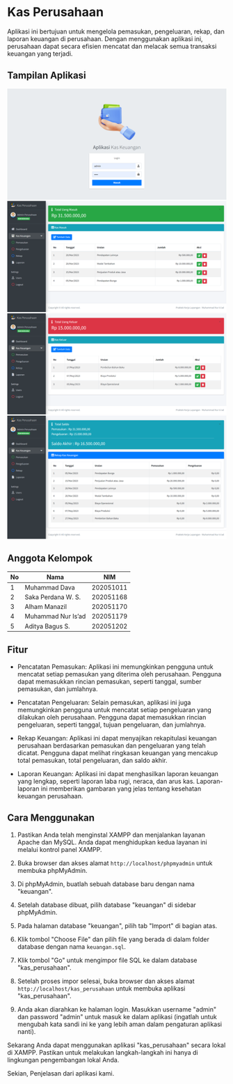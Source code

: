 # Kas Perusahaan

Aplikasi ini bertujuan untuk mengelola pemasukan, pengeluaran, rekap, dan laporan keuangan di perusahaan. Dengan menggunakan aplikasi ini, perusahaan dapat secara efisien mencatat dan melacak semua transaksi keuangan yang terjadi.

## Tampilan Aplikasi

![Gambar 1](dist/img/login.png)
![Gambar 2](dist/img/pemasukan.png)
![Gambar 3](dist/img/pengeluaran.png)
![Gambar 4](dist/img/rekap.png)

## Anggota Kelompok

| No | Nama               | NIM      |
|----|--------------------|----------|
| 1  | Muhammad Dava      | 202051011       |
| 2  | Saka Perdana W. S. | 202051168       |
| 3  | Alham Manazil      | 202051170       |
| 4  | Muhammad Nur Is’ad | 202051179       |
| 5  | Aditya Bagus S.    | 202051202       |

## Fitur

- Pencatatan Pemasukan: Aplikasi ini memungkinkan pengguna untuk mencatat setiap pemasukan yang diterima oleh perusahaan. Pengguna dapat memasukkan rincian pemasukan, seperti tanggal, sumber pemasukan, dan jumlahnya.

- Pencatatan Pengeluaran: Selain pemasukan, aplikasi ini juga memungkinkan pengguna untuk mencatat setiap pengeluaran yang dilakukan oleh perusahaan. Pengguna dapat memasukkan rincian pengeluaran, seperti tanggal, tujuan pengeluaran, dan jumlahnya.

- Rekap Keuangan: Aplikasi ini dapat menyajikan rekapitulasi keuangan perusahaan berdasarkan pemasukan dan pengeluaran yang telah dicatat. Pengguna dapat melihat ringkasan keuangan yang mencakup total pemasukan, total pengeluaran, dan saldo akhir.

- Laporan Keuangan: Aplikasi ini dapat menghasilkan laporan keuangan yang lengkap, seperti laporan laba rugi, neraca, dan arus kas. Laporan-laporan ini memberikan gambaran yang jelas tentang kesehatan keuangan perusahaan.

## Cara Menggunakan

1. Pastikan Anda telah menginstal XAMPP dan menjalankan layanan Apache dan MySQL. Anda dapat menghidupkan kedua layanan ini melalui kontrol panel XAMPP.

2. Buka browser dan akses alamat `http://localhost/phpmyadmin` untuk membuka phpMyAdmin.

3. Di phpMyAdmin, buatlah sebuah database baru dengan nama "keuangan".

4. Setelah database dibuat, pilih database "keuangan" di sidebar phpMyAdmin.

5. Pada halaman database "keuangan", pilih tab "Import" di bagian atas.

6. Klik tombol "Choose File" dan pilih file yang berada di dalam folder database dengan nama `keuangan.sql`.

7. Klik tombol "Go" untuk mengimpor file SQL ke dalam database "kas_perusahaan".

8. Setelah proses impor selesai, buka browser dan akses alamat `http://localhost/kas_perusahaan` untuk membuka aplikasi "kas_perusahaan".

9. Anda akan diarahkan ke halaman login. Masukkan username "admin" dan password "admin" untuk masuk ke dalam aplikasi (ingatlah untuk mengubah kata sandi ini ke yang lebih aman dalam pengaturan aplikasi nanti).

Sekarang Anda dapat menggunakan aplikasi "kas_perusahaan" secara lokal di XAMPP. Pastikan untuk melakukan langkah-langkah ini hanya di lingkungan pengembangan lokal Anda.

Sekian, Penjelasan dari aplikasi kami.

